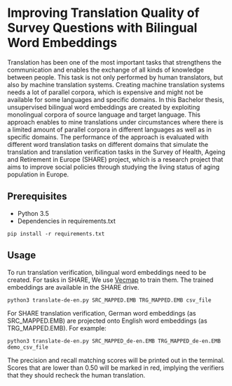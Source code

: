 # Improving Translation Quality of Survey Questions with Bilingual Word Embeddings

Translation has been one of the most important tasks that strengthens the communication and enables the exchange of all kinds of knowledge between people.
This task is not only performed by human translators, but also by machine translation systems. Creating machine translation systems needs a lot of parallel corpora, 
which is expensive and might not be available for some languages and specific domains.
In this Bachelor thesis, unsupervised bilingual word embeddings are created by exploiting monolingual corpora of source language and target language. 
This approach enables to mine translations under circumstances where there is a limited amount of parallel corpora in different languages as well as in specific domains. The performance of the approach is evaluated with different word translation tasks on different domains that simulate the translation and translation verification tasks in the Survey of Health, Ageing and Retirement in Europe (SHARE) project, which is a research project that aims to improve social policies through studying the living status of aging population in Europe.


## Prerequisites

* Python 3.5 
* Dependencies in requirements.txt

```
pip install -r requirements.txt
```

## Usage

To run translation verification, bilingual word embeddings need to be created. For tasks in SHARE, We use [Vecmap](https://github.com/artetxem/vecmap) to train them. The trained embeddings
are available in the SHARE drive.

```
python3 translate-de-en.py SRC_MAPPED.EMB TRG_MAPPED.EMB csv_file
```

For SHARE translation verification, German word embeddings (as SRC_MAPPED.EMB) are projected onto English word embeddings (as TRG_MAPPED.EMB). For example:

```
python3 translate-de-en.py SRC_MAPPED_de-en.EMB TRG_MAPPED_de-en.EMB demo_csv_file

```

The precision and recall matching scores will be printed out in the terminal. Scores that are lower than 0.50 will be marked in red, implying the verifiers that they should recheck the human translation.



